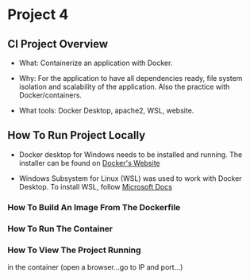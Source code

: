 # Project 4

## CI Project Overview
- What: Containerize an application with Docker.

- Why: For the application to have all dependencies ready, file system isolation and scalability of the application. Also the practice with Docker/containers.

- What tools: Docker Desktop, apache2, WSL, website.


## How To Run Project Locally
- Docker desktop for Windows needs to be installed and running. The installer can be found on [Docker's Website](https://www.docker.com/products/docker-desktop/)

- Windows Subsystem for Linux (WSL) was used to work with Docker Desktop. To install WSL, follow [Microsoft Docs](https://learn.microsoft.com/en-us/windows/wsl/install)


### How To Build An Image From The Dockerfile



### How To Run The Container


### How To View The Project Running
 in the container (open a browser...go to IP and port...)
